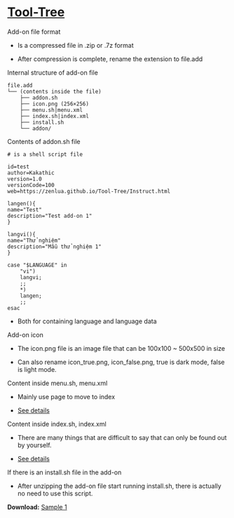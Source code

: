 # [Tool-Tree](https://zenlua.github.io/Tool-Tree)

Add-on file format

- Is a compressed file in .zip or .7z format

- After compression is complete, rename the extension to file.add

Internal structure of add-on file

```
file.add
└── (contents inside the file)
    ├── addon.sh
    ├── icon.png (256×256)
    ├── menu.sh|menu.xml
    ├── index.sh|index.xml
    ├── install.sh
    └── addon/
```

Contents of addon.sh file

```
# is a shell script file

id=test
author=Kakathic
version=1.0
versionCode=100
web=https://zenlua.github.io/Tool-Tree/Instruct.html

langen(){
name="Test"
description="Test add-on 1"
}

langvi(){
name="Thử nghiệm"
description="Mẫu thử nghiệm 1"
}

case "$LANGUAGE" in
    "vi")
    langvi;
    ;;
    *)
    langen;
    ;;
esac
```

- Both for containing language and language data

Add-on icon

- The icon.png file is an image file that can be 100x100 ~ 500x500 in size

- Can also rename icon_true.png, icon_false.png, true is dark mode, false is light mode.

Content inside menu.sh, menu.xml

- Mainly use page to move to index

- [See details](https://github.com/helloklf/kr-scripts/blob/master/docs/Page.md)

Content inside index.sh, index.xml

- There are many things that are difficult to say that can only be found out by yourself.

- [See details](https://github.com/helloklf/kr-scripts)

If there is an install.sh file in the add-on

- After unzipping the add-on file start running install.sh, there is actually no need to use this script.

**Download:** [Sample 1](https://github.com/Zenlua/Tool-Tree/raw/refs/heads/main/add-on/Test/Test1.add)








